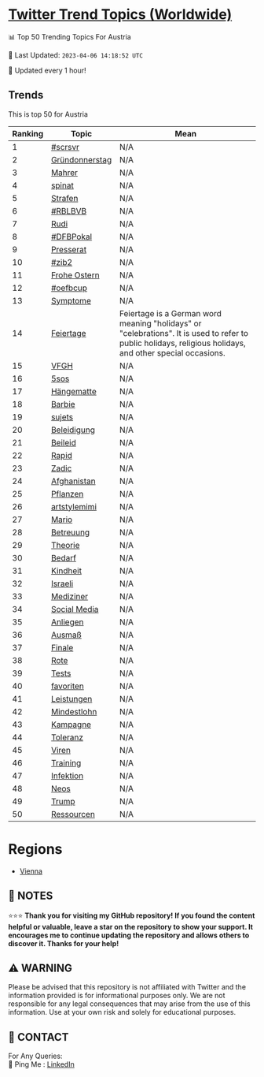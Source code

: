 [Twitter Trend Topics (Worldwide)](https://github.com/ErcinDedeoglu/Twitter-Trend-Topics)
==========


📊 Top 50 Trending Topics For Austria

📆 Last Updated: `2023-04-06 14:18:52 UTC`

🔧 Updated every 1 hour!


## Trends

This is top 50 for Austria

| Ranking | Topic | Mean |
| ------- | ------------ | ------------ |
| 1 | [#scrsvr](http://twitter.com/search?q=%23scrsvr) | N/A |
| 2 | [Gründonnerstag](http://twitter.com/search?q=Gr%c3%bcndonnerstag) | N/A |
| 3 | [Mahrer](http://twitter.com/search?q=Mahrer) | N/A |
| 4 | [spinat](http://twitter.com/search?q=spinat) | N/A |
| 5 | [Strafen](http://twitter.com/search?q=Strafen) | N/A |
| 6 | [#RBLBVB](http://twitter.com/search?q=%23RBLBVB) | N/A |
| 7 | [Rudi](http://twitter.com/search?q=Rudi) | N/A |
| 8 | [#DFBPokal](http://twitter.com/search?q=%23DFBPokal) | N/A |
| 9 | [Presserat](http://twitter.com/search?q=Presserat) | N/A |
| 10 | [#zib2](http://twitter.com/search?q=%23zib2) | N/A |
| 11 | [Frohe Ostern](http://twitter.com/search?q=Frohe+Ostern) | N/A |
| 12 | [#oefbcup](http://twitter.com/search?q=%23oefbcup) | N/A |
| 13 | [Symptome](http://twitter.com/search?q=Symptome) | N/A |
| 14 | [Feiertage](http://twitter.com/search?q=Feiertage) | Feiertage is a German word meaning "holidays" or "celebrations". It is used to refer to public holidays, religious holidays, and other special occasions. |
| 15 | [VFGH](http://twitter.com/search?q=VFGH) | N/A |
| 16 | [5sos](http://twitter.com/search?q=5sos) | N/A |
| 17 | [Hängematte](http://twitter.com/search?q=H%c3%a4ngematte) | N/A |
| 18 | [Barbie](http://twitter.com/search?q=Barbie) | N/A |
| 19 | [sujets](http://twitter.com/search?q=sujets) | N/A |
| 20 | [Beleidigung](http://twitter.com/search?q=Beleidigung) | N/A |
| 21 | [Beileid](http://twitter.com/search?q=Beileid) | N/A |
| 22 | [Rapid](http://twitter.com/search?q=Rapid) | N/A |
| 23 | [Zadic](http://twitter.com/search?q=Zadic) | N/A |
| 24 | [Afghanistan](http://twitter.com/search?q=Afghanistan) | N/A |
| 25 | [Pflanzen](http://twitter.com/search?q=Pflanzen) | N/A |
| 26 | [artstylemimi](http://twitter.com/search?q=artstylemimi) | N/A |
| 27 | [Mario](http://twitter.com/search?q=Mario) | N/A |
| 28 | [Betreuung](http://twitter.com/search?q=Betreuung) | N/A |
| 29 | [Theorie](http://twitter.com/search?q=Theorie) | N/A |
| 30 | [Bedarf](http://twitter.com/search?q=Bedarf) | N/A |
| 31 | [Kindheit](http://twitter.com/search?q=Kindheit) | N/A |
| 32 | [Israeli](http://twitter.com/search?q=Israeli) | N/A |
| 33 | [Mediziner](http://twitter.com/search?q=Mediziner) | N/A |
| 34 | [Social Media](http://twitter.com/search?q=Social+Media) | N/A |
| 35 | [Anliegen](http://twitter.com/search?q=Anliegen) | N/A |
| 36 | [Ausmaß](http://twitter.com/search?q=Ausma%c3%9f) | N/A |
| 37 | [Finale](http://twitter.com/search?q=Finale) | N/A |
| 38 | [Rote](http://twitter.com/search?q=Rote) | N/A |
| 39 | [Tests](http://twitter.com/search?q=Tests) | N/A |
| 40 | [favoriten](http://twitter.com/search?q=favoriten) | N/A |
| 41 | [Leistungen](http://twitter.com/search?q=Leistungen) | N/A |
| 42 | [Mindestlohn](http://twitter.com/search?q=Mindestlohn) | N/A |
| 43 | [Kampagne](http://twitter.com/search?q=Kampagne) | N/A |
| 44 | [Toleranz](http://twitter.com/search?q=Toleranz) | N/A |
| 45 | [Viren](http://twitter.com/search?q=Viren) | N/A |
| 46 | [Training](http://twitter.com/search?q=Training) | N/A |
| 47 | [Infektion](http://twitter.com/search?q=Infektion) | N/A |
| 48 | [Neos](http://twitter.com/search?q=Neos) | N/A |
| 49 | [Trump](http://twitter.com/search?q=Trump) | N/A |
| 50 | [Ressourcen](http://twitter.com/search?q=Ressourcen) | N/A |



# Regions

* [Vienna](</Austria/Vienna.md>)



## 📝 NOTES

⭐⭐⭐ **Thank you for visiting my GitHub repository! If you found the content helpful or valuable, leave a star on the repository to show your support. It encourages me to continue updating the repository and allows others to discover it. Thanks for your help!**


## ⚠️ WARNING

Please be advised that this repository is not affiliated with Twitter and the information provided is for informational purposes only. We are not responsible for any legal consequences that may arise from the use of this information. Use at your own risk and solely for educational purposes.


## 📨 CONTACT

 For Any Queries:  
            🏓 Ping Me : [LinkedIn](https://www.linkedin.com/in/ercindedeoglu/)
